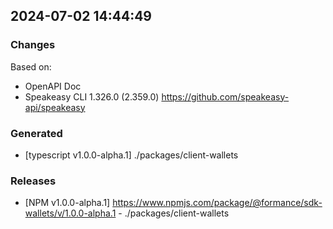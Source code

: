 

## 2024-07-02 14:44:49
### Changes
Based on:
- OpenAPI Doc  
- Speakeasy CLI 1.326.0 (2.359.0) https://github.com/speakeasy-api/speakeasy
### Generated
- [typescript v1.0.0-alpha.1] ./packages/client-wallets
### Releases
- [NPM v1.0.0-alpha.1] https://www.npmjs.com/package/@formance/sdk-wallets/v/1.0.0-alpha.1 - ./packages/client-wallets